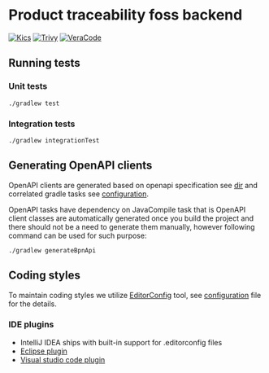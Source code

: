 # Product traceability foss backend

[![Kics](https://github.com/catenax-ng/product-traceability-foss-backend/actions/workflows/kics.yml/badge.svg)](https://github.com/catenax-ng/product-traceability-foss-backend/actions/workflows/kics.yml)
[![Trivy](https://github.com/catenax-ng/product-traceability-foss-backend/actions/workflows/trivy.yml/badge.svg)](https://github.com/catenax-ng/product-traceability-foss-backend/actions/workflows/trivy.yml)
[![VeraCode](https://github.com/catenax-ng/product-traceability-foss-backend/actions/workflows/veracode.yml/badge.svg)](https://github.com/catenax-ng/product-traceability-foss-backend/actions/workflows/veracode.yml)


## Running tests

### Unit tests

```
./gradlew test
```

### Integration tests

```
./gradlew integrationTest
```

## Generating OpenAPI clients
OpenAPI clients are generated based on openapi specification see [dir](./openapi) and correlated gradle tasks see [configuration](build.gradle.kts).

OpenAPI tasks have dependency on JavaCompile task that is OpenAPI client classes are automatically generated once you build the project
and there should not be a need to generate them manually, however following command can be used for such purpose:
```
./gradlew generateBpnApi
```

## Coding styles

To maintain coding styles we utilize [EditorConfig](https://editorconfig.org/) tool, see [configuration](.editorconfig)
file for the details.

### IDE plugins

* IntelliJ IDEA ships with built-in support for .editorconfig files
* [Eclipse plugin](https://github.com/ncjones/editorconfig-eclipse#readme)
* [Visual studio code plugin](https://marketplace.visualstudio.com/items?itemName=EditorConfig.EditorConfig)
